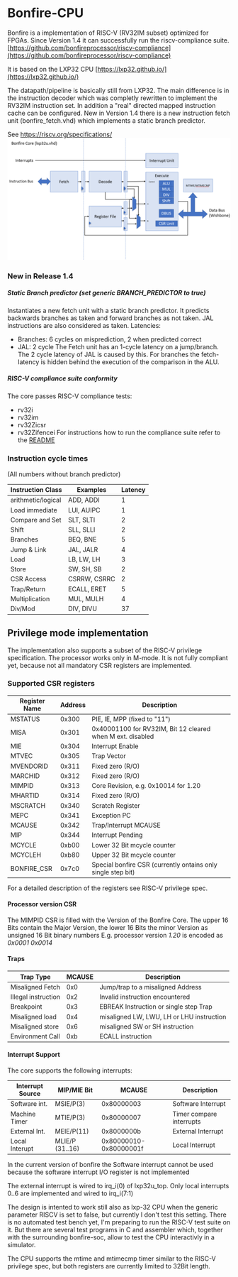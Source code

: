 

# Bonfire-CPU

Bonfire is a implementation of RISC-V (RV32IM subset) optimized for FPGAs. Since Version 1.4 it can successfully run the riscv-compliance suite.
 [https://github.com/bonfireprocessor/riscv-compliance](https://github.com/bonfireprocessor/riscv-compliance)

It is based on the LXP32 CPU [https://lxp32.github.io/](https://lxp32.github.io/)

The datapath/pipeline is basically still from LXP32. The main difference is in the instruction decoder which was completly rewritten to implement the RV32IM instruction set.
In addition a "real" directed mapped instruction cache can be configured.
New in Version 1.4 there is a new instruction fetch unit (bonfire_fetch.vhd) which implements a static branch predictor.

 See https://riscv.org/specifications/
![bonfire core](doc/bonfire_core.png)


### New in Release 1.4

##### Static Branch predictor (set generic BRANCH_PREDICTOR to true)

Instantiates a new fetch unit with a static branch predictor. It predicts backwards branches as taken and forward branches as not taken. JAL instructions are also considered as taken.
Latencies:
  * Branches: 6 cycles on misprediction, 2 when predicted correct
  * JAL: 2 cycle
The Fetch unit has an 1-cycle latency on a jump/branch. The 2 cycle latency of JAL is caused by this. For branches the fetch-latency is hidden behind the execution of the comparison in the ALU.

##### RISC-V compliance suite conformity
The core passes RISC-V compliance tests:
* rv32i
* rv32im
* rv32Zicsr
* rv32Zifencei
For instructions how to run the compliance suite refer to the [README](https://github.com/bonfireprocessor/riscv-compliance/blob/master/riscv-target/bonfire/README.md)


### Instruction cycle times

(All numbers without branch predictor)

Instruction Class | Examples    | Latency
------------------|-------------|---------
arithmetic/logical| ADD, ADDI   |   1
Load immediate    | LUI, AUIPC  |   1
Compare and Set   | SLT, SLTI   |   2
Shift             | SLL, SLLI   |   2
Branches          | BEQ, BNE    |   5
Jump & Link       | JAL, JALR   |   4
Load              | LB, LW, LH  |   3
Store             | SW, SH, SB  |   2
CSR Access        | CSRRW, CSRRC|   2
Trap/Return       | ECALL, ERET |   5
Multiplication    | MUL, MULH   |   4
Div/Mod           | DIV, DIVU   |  37


## Privilege mode implementation

The implementation also supports a subset of the RISC-V privilege specification. The processor works only in M-mode. It is not fully compliant yet, because not all mandatory CSR registers are implemented.

### Supported CSR registers

Register Name | Address | Description
--------------|---------|-------------
MSTATUS       | 0x300   | PIE, IE, MPP (fixed to "11")
MISA          | 0x301   | 0x40001100 for RV32IM, Bit 12 cleared when M ext. disabled
MIE           | 0x304   | Interrupt Enable
MTVEC         | 0x305   | Trap Vector
MVENDORID     | 0x311   | Fixed zero (R/O)
MARCHID       | 0x312   | Fixed zero (R/O)
MIMPID        | 0x313   | Core Revision, e.g. 0x10014 for 1.20
MHARTID       | 0x314   | Fixed zero (R/O)
MSCRATCH      | 0x340   | Scratch Register
MEPC          | 0x341   | Exception PC
MCAUSE        | 0x342   | Trap/Interrupt MCAUSE
MIP           | 0x344   | Interrupt Pending
MCYCLE        | 0xb00   | Lower 32 Bit mcycle counter
MCYCLEH       | 0xb80   | Upper 32 Bit mcycle counter
BONFIRE_CSR   | 0x7c0   | Special bonfire CSR (currently ontains only single step bit)

For  a detailed description of the registers see RISC-V privilege spec.

#### Processor version CSR

The MIMPID CSR is filled with the Version of the Bonfire Core. The upper 16 Bits contain the Major Version, the lower 16 Bits the minor Version as unsigned 16 Bit binary numbers
E.g. processor version _1.20_ is encoded as _0x0001 0x0014_

#### Traps

Trap Type          | MCAUSE  | Description
-------------------|---------|------------
Misaligned Fetch   | 0x0     | Jump/trap to a misaligned Address
Illegal instruction| 0x2     | Invalid instruction encountered
Breakpoint         | 0x3     | EBREAK Instruction or single step Trap
Misaligned load    | 0x4     | misaligned LW, LWU, LH or LHU instruction
Misaligned store   | 0x6     | misaligned SW or SH instruction
Environment Call   | 0xb     | ECALL instruction


####  Interrupt Support

The core supports the following interrupts:

Interrupt Source | MIP/MIE Bit | MCAUSE     | Description
-----------------|-------------|------------|-------------
Software int.    | MSIE/P(3)   | 0x80000003 | Software Interrupt
Machine Timer    | MTIE/P(3)   | 0x80000007 | Timer compare interrupts
External Int.    | MEIE/P(11)  | 0x8000000b | External Interrupt
Local Interupt   | MLIE/P (31..16)| 0x80000010-0x80000001f| Local Interrupt  

In the current version of bonfire the Software interrupt cannot be used because the software interrupt I/O register is not implemented

The external interrupt is wired to irq_i(0) of lxp32u_top.
Only local interrupts 0..6 are implemented and wired to irq_i(7:1)

The design is intented to work still also as lxp-32 CPU when the generic parameter RISCV is set to false, but currently I don't test this setting. There is no automated test bench yet, I'm preparing to run the RISC-V test suite on it. But there are several test programs in C and assembler which, together with the surrounding bonfire-soc, allow to test the CPU interactivly in a simulator.


The CPU supports the mtime and mtimecmp timer similar to the RISC-V privilege spec, but both registers are currently limited to 32Bit length.
